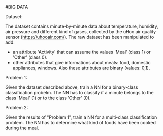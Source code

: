 #BIG DATA

Dataset:

The dataset contains minute-by-minute data about temperature, humidity, air pressure and different kind of gases, collected by the uHoo air quality sensor (https://uhooair.com/). The raw dataset has been manipulated to add:
  - an attribute 'Activity' that can assume the values 'Meal' (class 1) or 'Other' (class 0).
  - other attributes that give informations about meals: food, domestic appliances, windows. 
    Also these attributes are binary (values: 0,1).

Problem 1:

Given the dataset described above, train a NN for a binary-class classification probelm. The NN has to classify if a minute belongs to the class 'Meal' (1) or to the class 'Other' (0).


Problem 2:

Given the results of "Problem 1", train a NN for a multi-class classification problem. The NN has to determine what kind of foods have been cooked during the meal.
